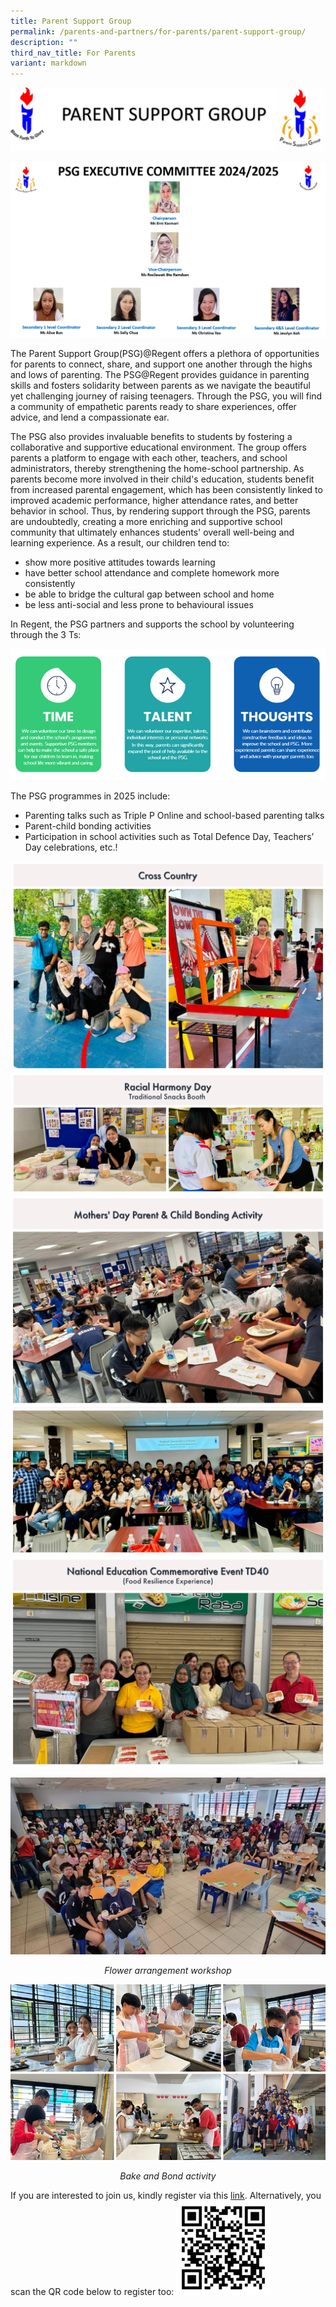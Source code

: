 ```yaml
---
title: Parent Support Group
permalink: /parents-and-partners/for-parents/parent-support-group/
description: ""
third_nav_title: For Parents
variant: markdown
---
```

![](/images/For%20Parents/PSG-1024x206.png)

![](/images/For%20Parents/PSG_EXCO_2024_2025.png)

The Parent Support Group(PSG)@Regent offers a plethora of opportunities for parents to connect, share, and support one another through the highs and lows of parenting. The PSG@Regent provides guidance in parenting skills and fosters solidarity between parents as we navigate the beautiful yet challenging journey of raising teenagers. Through the PSG, you will find a community of empathetic parents ready to share experiences, offer advice, and lend a compassionate ear. 

The PSG also provides invaluable benefits to students by fostering a collaborative and supportive educational environment. The group offers parents a platform to engage with each other, teachers, and school administrators, thereby strengthening the home-school partnership. As parents become more involved in their child's education, students benefit from increased parental engagement, which has been consistently linked to improved academic performance, higher attendance rates, and better behavior in school. Thus, by rendering support through the PSG, parents are undoubtedly, creating a more enriching and supportive school community that ultimately enhances students' overall well-being and learning experience. As a result, our children tend to:
* show more positive attitudes towards learning
* have better school attendance and complete homework more consistently 
* be able to bridge the cultural gap between school and home 
* be less anti-social and less prone to behavioural issues

In Regent, the PSG partners and supports the school by volunteering through the 3 Ts:

![](/images/For%20Parents/PSG2024_1.png)

The PSG programmes in 2025 include:
* Parenting talks such as Triple P Online and school-based parenting talks
* Parent-child bonding activities 
* Participation in school activities such as Total Defence Day,  Teachers’ Day celebrations, etc.!

![](/images/For%20Parents/PSG2025_1.jpg)
![](/images/For%20Parents/PSG2025_2.jpg)
![](/images/For%20Parents/PSG2025_3.jpg)
![](/images/For%20Parents/PSG2025_4.jpg)
![](/images/For%20Parents/PSG2025_5.jpg)

![](/images/For%20Parents/PSG2024_2.jpg)
<center><i>Flower arrangement workshop</i></center>

![](/images/For%20Parents/PSG2024_3.png)
<center><i>Bake and Bond activity</i></center>

If you are interested to join us, kindly register via this [link](https://forms.gle/osqwqBwsAHDpzpsW7). Alternatively, you scan the QR code below to register too:
<img src="/images/For%20Parents/PSG_QRCode.png" style="width:30%">